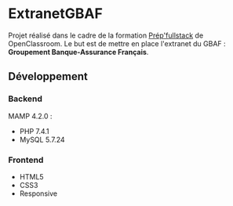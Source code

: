# ExtranetGBAF
Projet réalisé dans le cadre de la formation [Prép'fullstack](https://openclassrooms.com/fr/paths/179-prepfullstack) de OpenClassroom.
Le but est de mettre en place l'extranet du GBAF : __Groupement Banque-Assurance Français__.

## Développement
### Backend
MAMP 4.2.0 :
* PHP 7.4.1
* MySQL 5.7.24

### Frontend
* HTML5
* CSS3
* Responsive
